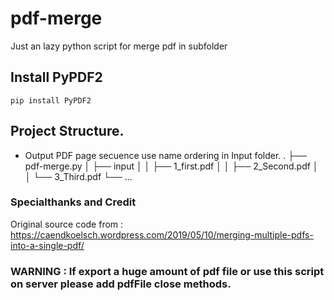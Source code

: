 # pdf-merge
Just an lazy python script for merge pdf in subfolder

## Install PyPDF2
`
  pip install PyPDF2
`

## Project Structure.
- Output PDF page secuence use name ordering in Input folder.
    .
    ├── pdf-merge.py
    │   ├── input
    │   │   ├── 1_first.pdf
    │   │   ├── 2_Second.pdf
    │   │   └── 3_Third.pdf
    └── ...

### Specialthanks and Credit 
Original source code from : https://caendkoelsch.wordpress.com/2019/05/10/merging-multiple-pdfs-into-a-single-pdf/ 

### WARNING : If export a huge amount of pdf file or use this script on server please add pdfFile close methods. 

